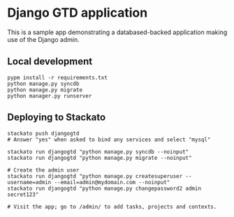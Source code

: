 # Django GTD application

This is a sample app demonstrating a databased-backed application
making use of the Django admin.

## Local development

    pypm install -r requirements.txt
    python manage.py syncdb
    python manage.py migrate
    python manager.py runserver

## Deploying to Stackato

    stackato push djangogtd
    # Answer "yes" when asked to bind any services and select "mysql"

    stackato run djangogtd "python manage.py syncdb --noinput"
    stackato run djangogtd "python manage.py migrate --noinput"

    # Create the admin user
    stackato run djangogtd "python manage.py createsuperuser --username=admin --email=admin@mydomain.com --noinput"
    stackato run djangogtd "python manage.py changepassword2 admin secret123"

    # Visit the app; go to /admin/ to add tasks, projects and contexts.
 
